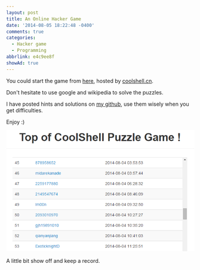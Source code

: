 ```yaml
---
layout: post
title: An Online Hacker Game
date: '2014-08-05 18:22:48 -0400'
comments: true
categories:
  - Hacker game
  - Programming
abbrlink: e4c9ee8f
showAd: true
---
```


You could start the game from [here](http://fun.coolshell.cn), hosted by [coolshell.cn](http://coolshell.cn).

Don't hesitate to use google and wikipedia to solve the puzzles.

I have posted hints and solutions on [my github](https://github.com/NoahDragon/fun.coolshell.cn), use them wisely when you get difficulties.

Enjoy :)

![](/img/online_hacker_game.PNG)

A little bit show off and keep a record.
